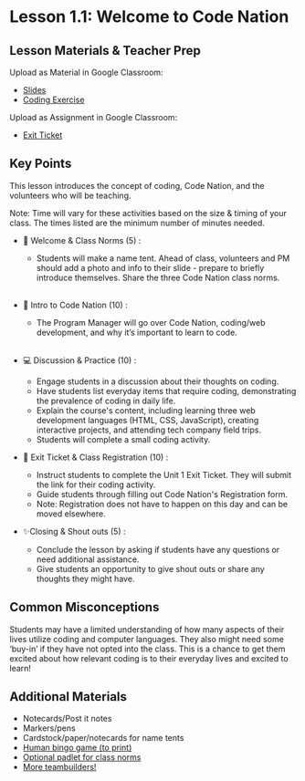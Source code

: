 # Lesson 1.1: Welcome to Code Nation

## Lesson Materials & Teacher Prep

Upload as Material in Google Classroom:
- [Slides](https://docs.google.com/presentation/d/1O9CI3EtGRvCW1Lrsmh1IA0Ibu7kYNWWmBDo6vUxdOxU/edit?usp=sharing)
- [Coding Exercise](https://popcode.org/?snapshot=dc8e4c16-da31-41b1-beb0-7e7ba4155b90)

Upload as Assignment in Google Classroom:
- [Exit Ticket](https://forms.gle/maHRBfZMZQPj2aJ48)

## Key Points
This lesson introduces the concept of coding, Code Nation, and the volunteers who will be teaching. 

Note: Time will vary for these activities based on the size & timing of your class. The times listed are the minimum number of minutes needed.

- 👋 Welcome & Class Norms (5) : 
    - Students will make a name tent. Ahead of class, volunteers and PM should add a photo and info to their slide - prepare to briefly introduce themselves. Share the three Code Nation class norms.<br><br>

- 👥 Intro to Code Nation (10) : 
    - The Program Manager will go over Code Nation, coding/web development, and why it’s important to learn to code.<br><br>

- 💻 Discussion & Practice (10) :
    - Engage students in a discussion about their thoughts on coding.
    - Have students list everyday items that require coding, demonstrating the prevalence of coding in daily life.
    - Explain the course's content, including learning three web development languages (HTML, CSS, JavaScript), creating interactive projects, and attending tech company field trips.
    - Students will complete a small coding activity.

- 📝 Exit Ticket & Class Registration (10) :
    - Instruct students to complete the Unit 1 Exit Ticket. They will submit the link for their coding activity.
    - Guide students through filling out Code Nation's Registration form.
    - Note: Registration does not have to happen on this day and can be moved elsewhere.

- ✨Closing & Shout outs (5) :
    - Conclude the lesson by asking if students have any questions or need additional assistance.
    - Give students an opportunity to give shout outs or share any thoughts they might have.


## Common Misconceptions
Students may have a limited understanding of how many aspects of their lives utilize coding and computer languages. They also might need some ‘buy-in’ if they have not opted into the class. This is a chance to get them excited about how relevant coding is to their everyday lives and excited to learn!

## Additional Materials
- Notecards/Post it notes
- Markers/pens
- Cardstock/paper/notecards for name tents
- [Human bingo game (to print)](https://docs.google.com/document/d/1gNvW01wSLtLrZjSp1-dRMVXfjW19pzsFuYKZV7L6tsw/edit?usp=sharing)
- [Optional padlet for class norms](https://codenation.padlet.org/cn/nipqv2jg60n21sll)
- [More teambuilders!](https://docs.google.com/presentation/d/1OQExI6xayhDnDzN2uUg2g9pNv68EukVfl5MKaYWPHzw/edit#slide=id.gf43128b5c6_2_747)
